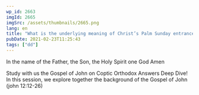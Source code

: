 ```yaml
---
wp_id: 2663
imgId: 2665
imgSrc: /assets/thumbnails/2665.png
lang: en
title: "What is the underlying meaning of Christ’s Palm Sunday entrance and the grain of wheat parable? by Fr. Gabriel Wissa"
pubDate: 2021-02-23T11:25:43
tags: ["dd"]
---
```


<!-- page: 6 -->

<p>In the name of the Father, the Son, the Holy Spirit one God Amen</p>
<p>Study with us the Gospel of John on Coptic Orthodox Answers Deep Dive! In this session, we explore together the background of the Gospel of John (john 12:12-26)</p>
